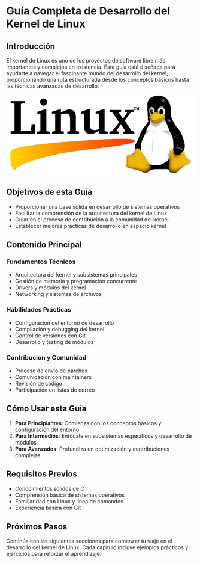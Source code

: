 # Guía Completa de Desarrollo del Kernel de Linux

## Introducción

El kernel de Linux es uno de los proyectos de software libre más importantes y complejos en existencia. Esta guía está diseñada para ayudarte a navegar el fascinante mundo del desarrollo del kernel, proporcionando una ruta estructurada desde los conceptos básicos hasta las técnicas avanzadas de desarrollo.

![Logo de linux](../assets/linux/linux-logo.webp)

## Objetivos de esta Guía

- Proporcionar una base sólida en desarrollo de sistemas operativos
- Facilitar la comprensión de la arquitectura del kernel de Linux
- Guiar en el proceso de contribución a la comunidad del kernel
- Establecer mejores prácticas de desarrollo en espacio kernel

## Contenido Principal

### Fundamentos Técnicos
- Arquitectura del kernel y subsistemas principales
- Gestión de memoria y programación concurrente
- Drivers y módulos del kernel
- Networking y sistemas de archivos

### Habilidades Prácticas
- Configuración del entorno de desarrollo
- Compilación y debugging del kernel
- Control de versiones con Git
- Desarrollo y testing de módulos

### Contribución y Comunidad
- Proceso de envío de parches
- Comunicación con maintainers
- Revisión de código
- Participación en listas de correo

## Cómo Usar esta Guía

1. **Para Principiantes**: Comienza con los conceptos básicos y configuración del entorno
2. **Para Intermedios**: Enfócate en subsistemas específicos y desarrollo de módulos
3. **Para Avanzados**: Profundiza en optimización y contribuciones complejas

## Requisitos Previos

- Conocimientos sólidos de C
- Comprensión básica de sistemas operativos
- Familiaridad con Linux y línea de comandos
- Experiencia básica con Git

## Próximos Pasos

Continúa con las siguientes secciones para comenzar tu viaje en el desarrollo del kernel de Linux. Cada capítulo incluye ejemplos prácticos y ejercicios para reforzar el aprendizaje.
